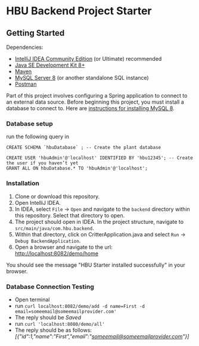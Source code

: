 # HBU Backend Project Starter

## Getting Started
Dependencies:
* [IntelliJ IDEA Community Edition](https://www.jetbrains.com/idea/download) (or Ultimate) recommended 
* [Java SE Development Kit 8+](https://www.oracle.com/technetwork/java/javase/downloads/index.html)
* [Maven](https://maven.apache.org/download.cgi)
* [MySQL Server 8](https://dev.mysql.com/downloads/mysql/) (or another standalone SQL instance)
* [Postman](https://www.getpostman.com/downloads/)

Part of this project involves configuring a Spring application to connect to an external data source. Before beginning this project, you must install a database to connect to. Here are [instructions for installing MySQL 8](https://dev.mysql.com/doc/refman/8.0/en/installing.html).

### Database setup
run the following query in 
```
CREATE SCHEMA `hbuDatabase` ; -- Create the plant database

CREATE USER 'hbuAdmin'@'localhost' IDENTIFIED BY 'hbu12345'; -- Create the user if you haven’t yet
GRANT ALL ON hbuDatabase.* TO 'hbuAdmin'@'localhost';
```

### Installation

1. Clone or download this repository.
2. Open IntelliJ IDEA.
3. In IDEA, select `File` -> `Open` and navigate to the `backend` directory within this repository. Select that directory to open.
4. The project should open in IDEA. In the project structure, navigate to `src/main/java/com.hbu.backend`. 
5. Within that directory, click on CritterApplication.java and select `Run` -> `Debug BackendApplication`. 
6. Open a browser and navigate to the url: [http://localhost:8082/demo/home](http://localhost:8082/demo/home)

You should see the message "HBU Starter installed successfully" in your browser.

### Database Connection Testing
* Open terminal
* run `curl localhost:8082/demo/add -d name=First -d email=someemail@someemailprovider.com'`
* The reply should be *Saved*
* run `curl 'localhost:8080/demo/all'`
* The reply should be as follows: *[{"id":1,"name":"First","email":"someemail@someemailprovider.com"}]*
